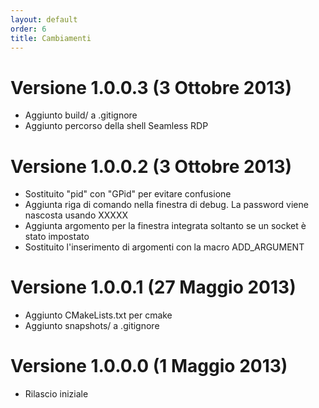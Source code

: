 ```yaml
---
layout: default
order: 6
title: Cambiamenti
---
```

# Versione 1.0.0.3 (3 Ottobre 2013)

* Aggiunto build/ a .gitignore
* Aggiunto percorso della shell Seamless RDP

# Versione 1.0.0.2 (3 Ottobre 2013)

* Sostituito "pid" con "GPid" per evitare confusione
* Aggiunta riga di comando nella finestra di debug. La password viene nascosta usando XXXXX
* Aggiunta argomento per la finestra integrata soltanto se un socket è stato impostato
* Sostituito l'inserimento di argomenti con la macro ADD_ARGUMENT

# Versione 1.0.0.1 (27 Maggio 2013)

* Aggiunto CMakeLists.txt per cmake
* Aggiunto snapshots/ a .gitignore

# Versione 1.0.0.0 (1 Maggio 2013)

* Rilascio iniziale
